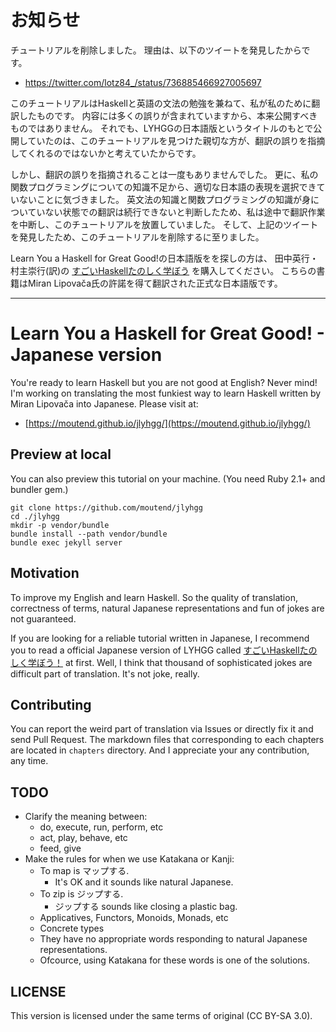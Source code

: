 # お知らせ

チュートリアルを削除しました。
理由は、以下のツイートを発見したからです。

* https://twitter.com/lotz84_/status/736885466927005697

このチュートリアルはHaskellと英語の文法の勉強を兼ねて、私が私のために翻訳したものです。
内容には多くの誤りが含まれていますから、本来公開すべきものではありません。
それでも、LYHGGの日本語版というタイトルのもとで公開していたのは、このチュートリアルを見つけた親切な方が、翻訳の誤りを指摘してくれるのではないかと考えていたからです。

しかし、翻訳の誤りを指摘されることは一度もありませんでした。
更に、私の関数プログラミングについての知識不足から、適切な日本語の表現を選択できていないことに気づきました。
英文法の知識と関数プログラミングの知識が身についていない状態での翻訳は続行できないと判断したため、私は途中で翻訳作業を中断し、このチュートリアルを放置していました。
そして、上記のツイートを発見したため、このチュートリアルを削除するに至りました。

Learn You a Haskell for Great Good!の日本語版をを探しの方は、
田中英行・村主崇行(訳)の
[すごいHaskellたのしく学ぼう](https://estore.ohmsha.co.jp/titles/978427406885P)
を購入してください。
こちらの書籍はMiran Lipovača氏の許諾を得て翻訳された正式な日本語版です。

--------

# Learn You a Haskell for Great Good! - Japanese version


You're ready to learn Haskell but you are not good at English?
Never mind!
I'm working on translating the most funkiest way to learn Haskell written by Miran Lipovača into Japanese.
Please visit at:

* [https://moutend.github.io/jlyhgg/](https://moutend.github.io/jlyhgg/)



## Preview at local

You can also preview this tutorial on your machine.
(You need Ruby 2.1+ and bundler gem.)

```shell
git clone https://github.com/moutend/jlyhgg
cd ./jlyhgg
mkdir -p vendor/bundle
bundle install --path vendor/bundle
bundle exec jekyll server
```



## Motivation

To improve my English and learn Haskell.
So the quality of translation,
correctness of terms,
natural Japanese representations and fun of jokes are not guaranteed.

If you are looking for a reliable tutorial written in Japanese,
I recommend you to read a official Japanese version of LYHGG called
[すごいHaskellたのしく学ぼう！](https://estore.ohmsha.co.jp/titles/978427406885P)
at first.
Well, I think that thousand of sophisticated jokes are difficult part of translation.
It's not joke, really.



## Contributing

You can report the weird part of translation via Issues
or directly fix it and send Pull Request.
The markdown files that corresponding to each chapters are located in `chapters` directory.
And I appreciate your any contribution, any time.



## TODO

* Clarify the meaning between:
  * do, execute, run, perform, etc
  * act, play, behave, etc
  * feed, give
* Make the rules for when we use Katakana or Kanji:
  * To map is マップする.
      * It's OK and it sounds like natural Japanese.
  * To zip is ジップする.
    * ジップする sounds like closing a plastic bag.
  * Applicatives, Functors, Monoids, Monads, etc
  * Concrete types
  * They have no appropriate words responding to natural Japanese representations.
  * Ofcource, using Katakana for these words is one of the solutions.



## LICENSE

This version is licensed under the same terms of original (CC BY-SA 3.0).
